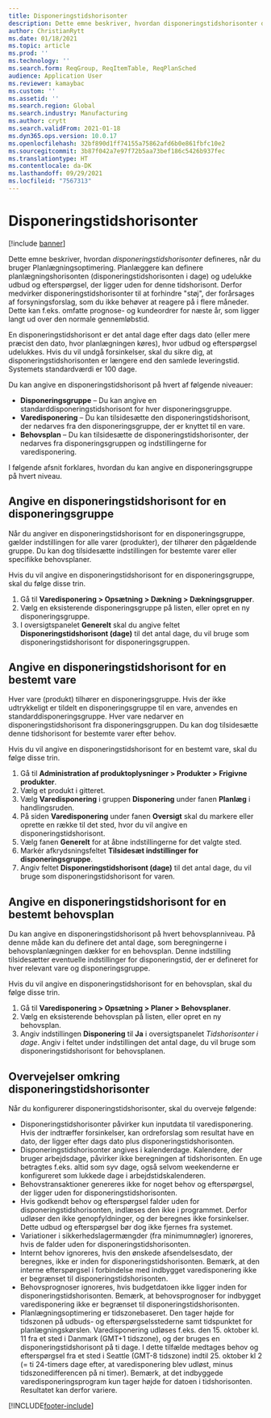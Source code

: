 ```yaml
---
title: Disponeringstidshorisonter
description: Dette emne beskriver, hvordan disponeringstidshorisonter defineres, når du bruger Planlægningsoptimering. En disponeringstidshorisont angiver planlægningshorisonten og -grænsen.
author: ChristianRytt
ms.date: 01/18/2021
ms.topic: article
ms.prod: ''
ms.technology: ''
ms.search.form: ReqGroup, ReqItemTable, ReqPlanSched
audience: Application User
ms.reviewer: kamaybac
ms.custom: ''
ms.assetid: ''
ms.search.region: Global
ms.search.industry: Manufacturing
ms.author: crytt
ms.search.validFrom: 2021-01-18
ms.dyn365.ops.version: 10.0.17
ms.openlocfilehash: 32bf890d1ff74155a75862afd6b0e861fbfc10e2
ms.sourcegitcommit: 3b87f042a7e97f72b5aa73bef186c5426b937fec
ms.translationtype: HT
ms.contentlocale: da-DK
ms.lasthandoff: 09/29/2021
ms.locfileid: "7567313"
---
```

# <a name="coverage-time-fences"></a>Disponeringstidshorisonter

[!include [banner](../../includes/banner.md)]

Dette emne beskriver, hvordan *disponeringstidshorisonter* defineres, når du bruger Planlægningsoptimering. Planlæggere kan definere planlægningshorisonten (disponeringstidshorisonten i dage) og udelukke udbud og efterspørgsel, der ligger uden for denne tidshorisont. Derfor medvirker disponeringstidshorisonter til at forhindre "støj", der forårsages af forsyningsforslag, som du ikke behøver at reagere på i flere måneder. Dette kan f.eks. omfatte prognose- og kundeordrer for næste år, som ligger langt ud over den normale gennemløbstid.

En disponeringstidshorisont er det antal dage efter dags dato (eller mere præcist den dato, hvor planlægningen køres), hvor udbud og efterspørgsel udelukkes. Hvis du vil undgå forsinkelser, skal du sikre dig, at disponeringstidshorisonten er længere end den samlede leveringstid. Systemets standardværdi er 100 dage.

Du kan angive en disponeringstidshorisont på hvert af følgende niveauer:

- **Disponeringsgruppe** – Du kan angive en standarddisponeringstidshorisont for hver disponeringsgruppe.
- **Varedisponering** – Du kan tilsidesætte den disponeringstidshorisont, der nedarves fra den disponeringsgruppe, der er knyttet til en vare.
- **Behovsplan** – Du kan tilsidesætte de disponeringstidshorisonter, der nedarves fra disponeringsgruppen og indstillingerne for varedisponering.

I følgende afsnit forklares, hvordan du kan angive en disponeringsgruppe på hvert niveau.

## <a name="set-a-coverage-time-fence-for-a-coverage-group"></a>Angive en disponeringstidshorisont for en disponeringsgruppe

Når du angiver en disponeringstidshorisont for en disponeringsgruppe, gælder indstillingen for alle varer (produkter), der tilhører den pågældende gruppe. Du kan dog tilsidesætte indstillingen for bestemte varer eller specifikke behovsplaner.

Hvis du vil angive en disponeringstidshorisont for en disponeringsgruppe, skal du følge disse trin.

1. Gå til **Varedisponering \> Opsætning \> Dækning \> Dækningsgrupper**.
1. Vælg en eksisterende disponeringsgruppe på listen, eller opret en ny disponeringsgruppe.
1. I oversigtspanelet **Generelt** skal du angive feltet **Disponeringstidshorisont (dage)** til det antal dage, du vil bruge som disponeringstidshorisont for disponeringsgruppen.

## <a name="set-a-coverage-time-fence-for-a-specific-item"></a>Angive en disponeringstidshorisont for en bestemt vare

Hver vare (produkt) tilhører en disponeringsgruppe. Hvis der ikke udtrykkeligt er tildelt en disponeringsgruppe til en vare, anvendes en standarddisponeringsgruppe. Hver vare nedarver en disponeringstidshorisont fra disponeringsgruppen. Du kan dog tilsidesætte denne tidshorisont for bestemte varer efter behov.

Hvis du vil angive en disponeringstidshorisont for en bestemt vare, skal du følge disse trin.

1. Gå til **Administration af produktoplysninger \> Produkter \> Frigivne produkter**.
1. Vælg et produkt i gitteret.
1. Vælg **Varedisponering** i gruppen **Disponering** under fanen **Planlæg** i handlingsruden.
1. På siden **Varedisponering** under fanen **Oversigt** skal du markere eller oprette en række til det sted, hvor du vil angive en disponeringstidshorisont.
1. Vælg fanen **Generelt** for at åbne indstillingerne for det valgte sted.
1. Markér afkrydsningsfeltet **Tilsidesæt indstillinger for disponeringsgruppe**.
1. Angiv feltet **Disponeringstidshorisont (dage)** til det antal dage, du vil bruge som disponeringstidshorisont for varen.

## <a name="set-a-coverage-time-fence-for-a-specific-master-plan"></a>Angive en disponeringstidshorisont for en bestemt behovsplan

Du kan angive en disponeringstidshorisont på hvert behovsplanniveau. På denne måde kan du definere det antal dage, som beregningerne i behovsplanlægningen dækker for en behovsplan. Denne indstilling tilsidesætter eventuelle indstillinger for disponeringstid, der er defineret for hver relevant vare og disponeringsgruppe.

Hvis du vil angive en disponeringstidshorisont for en behovsplan, skal du følge disse trin.

1. Gå til **Varedisponering \> Opsætning \> Planer \> Behovsplaner**.
1. Vælg en eksisterende behovsplan på listen, eller opret en ny behovsplan.
1. Angiv indstillingen **Disponering** til **Ja** i oversigtspanelet *Tidshorisonter i dage*. Angiv i feltet under indstillingen det antal dage, du vil bruge som disponeringstidshorisont for behovsplanen.

## <a name="considerations-for-coverage-time-fences"></a>Overvejelser omkring disponeringstidshorisonter

Når du konfigurerer disponeringstidshorisonter, skal du overveje følgende:

- Disponeringstidshorisonter påvirker kun inputdata til varedisponering. Hvis der indtræffer forsinkelser, kan ordreforslag som resultat have en dato, der ligger efter dags dato plus disponeringstidshorisonten.
- Disponeringstidshorisonter angives i kalenderdage. Kalendere, der bruger arbejdsdage, påvirker ikke beregningen af tidshorisonten. En uge betragtes f.eks. altid som syv dage, også selvom weekenderne er konfigureret som lukkede dage i arbejdstidskalenderen.
- Behovstransaktioner genereres ikke for noget behov og efterspørgsel, der ligger uden for disponeringstidshorisonten.
- Hvis godkendt behov og efterspørgsel falder uden for disponeringstidshorisonten, indlæses den ikke i programmet. Derfor udløser den ikke genopfyldninger, og der beregnes ikke forsinkelser. Dette udbud og efterspørgsel bør dog ikke fjernes fra systemet.
- Variationer i sikkerhedslagermængder (fra minimumnøgler) ignoreres, hvis de falder uden for disponeringstidshorisonten.
- Internt behov ignoreres, hvis den ønskede afsendelsesdato, der beregnes, ikke er inden for disponeringstidshorisonten. Bemærk, at den interne efterspørgsel i forbindelse med indbygget varedisponering ikke er begrænset til disponeringstidshorisonten.
- Behovsprognoser ignoreres, hvis budgetdatoen ikke ligger inden for disponeringstidshorisonten. Bemærk, at behovsprognoser for indbygget varedisponering ikke er begrænset til disponeringstidshorisonten.
- Planlægningsoptimering er tidszonebaseret. Den tager højde for tidszonen på udbuds- og efterspørgselsstederne samt tidspunktet for planlægningskørslen. Varedisponering udløses f.eks. den 15. oktober kl. 11 fra et sted i Danmark (GMT+1 tidszone), og der bruges en disponeringstidshorisont på ti dage. I dette tilfælde medtages behov og efterspørgsel fra et sted i Seattle (GMT-8 tidszone) indtil 25. oktober kl 2 (= ti 24-timers dage efter, at varedisponering blev udløst, minus tidszonedifferencen på ni timer). Bemærk, at det indbyggede varedisponeringsprogram kun tager højde for datoen i tidshorisonten. Resultatet kan derfor variere.


[!INCLUDE[footer-include](../../../includes/footer-banner.md)]